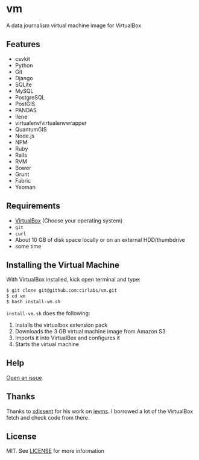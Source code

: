 vm
==
A data journalism virtual machine image for VirtualBox

## Features
- csvkit
- Python
- Git
- Django
- SQLite
- MySQL
- PostgreSQL
- PostGIS
- PANDAS
- Ilene
- virtualenv/virtualenvwrapper
- QuantumGIS
- Node.js
- NPM
- Ruby
- Rails
- RVM
- Bower
- Grunt
- Fabric
- Yeoman

## Requirements
- [VirtualBox](https://www.virtualbox.org/wiki/Downloads) (Choose your operating system)
- `git`
- `curl`
- About 10 GB of disk space locally or on an external HDD/thumbdrive
- some time

## Installing the Virtual Machine
With VirtualBox installed, kick open terminal and type:
```bash
$ git clone git@github.com:cirlabs/vm.git
$ cd vm
$ bash install-vm.sh
```
`install-vm.sh` does the following:

1. Installs the virtualbox extension pack
2. Downloads the 3 GB virtual machine image from Amazon S3
3. Imports it into VirtualBox and configures it
4. Starts the virtual machine

## Help
[Open an issue](https://github.com/cirlabs/vm/issues)

## Thanks
Thanks to [xdissent](https://github.com/xdissent) for his work on [ievms](https://github.com/xdissent/ievms). I borrowed a lot of the VirtualBox fetch and check code from there.

## License
MIT. See [LICENSE](https://github.com/cirlabs/vm/blob/master/LICENSE) for more information
